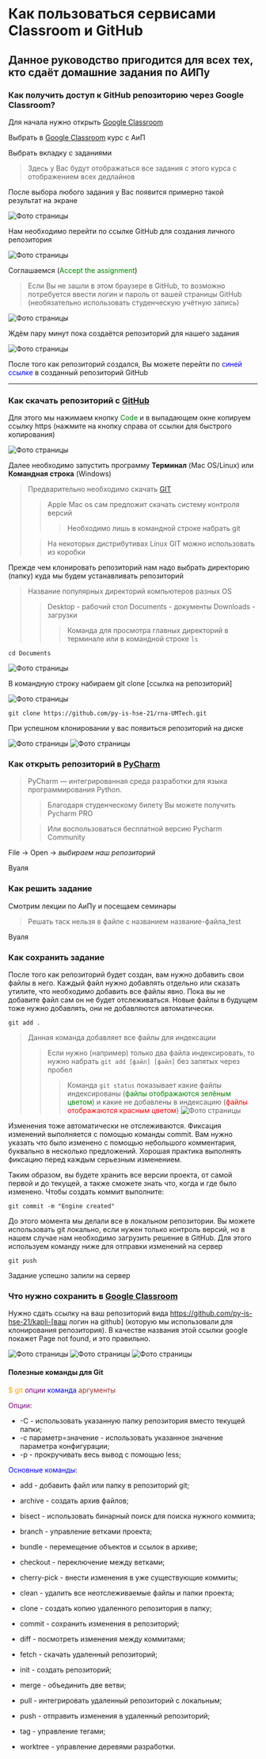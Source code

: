 # Как пользоваться сервисами Classroom и GitHub

## Данное руководство пригодится для всех тех, кто сдаёт домашние задания по АИПу

### Как получить доступ к GitHub репозиторию через Google Classroom?

Для начала нужно открыть [Google Classroom](https://classroom.google.com "Тыкай")

Выбрать в [Google Classroom](https://classroom.google.com "Тыкай") курс с АиП

Выбрать вкладку с заданиями
> Здесь у Вас будут отображаться все задания с этого курса с отображением всех дедлайнов
 
После выбора любого задания у Вас появится примерно такой результат на экране

![Фото страницы](images/classroom-page.png)

Нам необходимо перейти по ссылке GitHub для создания личного репозитория

![Фото страницы](images/rti-to-github.png)

Соглашаемся (<span style="color:green">Accept the assignment</span>)
> Если Вы не зашли в этом браузере в GitHub, то возможно потребуется ввести логин и пароль от вашей страницы GitHub (необязательно использовать студенческую учётную запись)


![Фото страницы](images/accepted-the-assignment.png)

Ждём пару минут пока создаётся репозиторий для нашего задания

![Фото страницы](images/rtr-to-github.png)

После того как репозиторий создался, Вы можете перейти по <span style="color:blue">синей ссылке</span> в созданный репозиторий GitHub

---

### Как скачать репозиторий с [GitHub](http://github.com)

Для этого мы нажимаем кнопку <span style="color:green">Code</span> и в выпадающем окне копируем ссылку https (нажмите на кнопку справа от ссылки для быстрого копирования)

![Фото страницы](images/main-github.png)

Далее необходимо запустить программу **Терминал** (Mac OS/Linux) или **Командная строка** (Windows)

> Предварительно необходимо скачать [GIT](https://git-scm.com/downloads) 
>> Apple Mac os сам предложит скачать систему контроля версий 
>>> Необходимо лишь в командной строке набрать git
> 
>> На некоторых дистрибутивах Linux GIT можно использовать из коробки
> 
Прежде чем клонировать репозиторий нам надо выбрать директорию (папку) куда мы будем устанавливать репозиторий
> Название популярных директорий компьютеров разных OS
>> Desktop - рабочий стол
>> Documents - документы
>> Downloads - загрузки
>>> Команда для просмотра главных директорий в терминале или в командной строке
>>>  ```ls```
> 
```
cd Documents
```
![Фото страницы](images/ls-cd.png)

В командную строку набираем git clone [ссылка на репозиторий]

![Фото страницы](images/git-clone.png)

```
git clone https://github.com/py-is-hse-21/rna-UMTech.git
```

При успешном клонировании у вас появиться репозиторий на диске

![Фото страницы](images/clone-success.png)
![Фото страницы](images/repo.png)

### Как открыть репозиторий в [PyCharm](https://www.jetbrains.com/pycharm/)

>PyCharm — интегрированная среда разработки для языка программирования Python.
>> Благодаря студенческому билету Вы можете получить Pycharm PRO
> 
>> Или воспользоваться бесплатной версию Pycharm Community 

File -> Open -> *выбираем наш репозиторий*

Вуаля

### Как решить задание

Смотрим лекции по АиПу и посещаем семинары

> Решать таск нельзя в файле с названием название-файла_test

Вуаля

### Как сохранить задание

После того как репозиторий будет создан, вам нужно добавить свои файлы в него. Каждый файл нужно добавлять отдельно или сказать утилите, что необходимо добавить все файлы явно. Пока вы не добавите файл сам он не будет отслеживаться. Новые файлы в будущем тоже нужно добавлять, они не добавляются автоматически.

```
git add .
```

> Данная команда добавляет все файлы для индексации
>> Если нужно (например) только два файла индексировать, то нужно набрать
>> ```git add [файл] [файл]``` без запятых через пробел
>>> Команда ```git status``` показывает какие файлы индексированы (<span style="color:green">файлы отображаются зелёным цветом</span>) и какие не добавлены в индексацию (<span style="color:red">файлы отображаются красным цветом</span>)
>>>  ![Фото страницы](images/git-status.png)
> 
Изменения тоже автоматически не отслеживаются. Фиксация изменений выполняется с помощью команды commit. Вам нужно указать что было изменено с помощью небольшого комментария, буквально в несколько предложений. Хорошая практика выполнять фиксацию перед каждым серьезным изменением.

Таким образом, вы будете хранить все версии проекта, от самой первой и до текущей, а также сможете знать что, когда и где было изменено. Чтобы создать коммит выполните:

```
git commit -m "Engine created"
```

До этого момента мы делали все в локальном репозитории. Вы можете использовать git локально, если нужен только контроль версий, но в нашем случае нам необходимо загрузить решение в GitHub. Для этого используем команду ниже для отправки изменений на сервер

```
git push
```

Задание успешно залили на сервер

### Что нужно сохранить в [Google Classroom](https://classroom.google.com "Тыкай")

Нужно сдать ссылку на ваш репозиторий вида https://github.com/py-is-hse-21/kapli-[ваш логин на github] (которую мы использовали для клонирования репозитория). В качестве названия этой ссылки google покажет Page not found, и это правильно.

![Фото страницы](images/classroom1.png)
![Фото страницы](images/classroom2.png)
![Фото страницы](images/classroom3.png)

#### Полезные команды для Git

<span style="color:orange">$ git</span> <span style="color:purple">опции</span> <span style="color:blue">команда</span> <span style="color:brown">аргументы</span>

<span style="color:purple">Опции</span>:
- -C - использовать указанную папку репозитория вместо текущей папки;
- -c параметр=значение - использовать указанное значение параметра конфигурации;
- -p - прокручивать весь вывод с помощью less;

<span style="color:blue">Основные команды:</span>
- add - добавить файл или папку в репозиторий git;

- archive - создать архив файлов;
- bisect - использовать бинарный поиск для поиска нужного коммита;
- branch - управление ветками проекта;
- bundle - перемещение объектов и ссылок в архиве;
- checkout - переключение между ветками;
- cherry-pick - внести изменения в уже существующие коммиты;
- clean - удалить все неотслеживаемые файлы и папки проекта;
- clone - создать копию удаленного репозитория в папку;
- commit - сохранить изменения в репозиторий;
- diff - посмотреть изменения между коммитами;
- fetch - скачать удаленный репозиторий;
- init - создать репозиторий;
- merge - объединить две ветви;
- pull - интегрировать удаленный репозиторий с локальным;
- push - отправить изменения в удаленный репозиторий;
- tag - управление тегами;
- worktree - управление деревями разработки.

